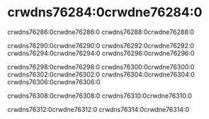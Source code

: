 # crwdns76284:0crwdne76284:0

crwdns76286:0crwdne76286:0 crwdns76288:0crwdne76288:0

crwdns76290:0crwdne76290:0 crwdns76292:0crwdne76292:0 crwdns76294:0crwdne76294:0 crwdns76296:0crwdne76296:0

crwdns76298:0crwdne76298:0 crwdns76300:0crwdne76300:0 crwdns76302:0crwdne76302:0 crwdns76304:0crwdne76304:0 crwdns76306:0crwdne76306:0

crwdns76308:0crwdne76308:0 crwdns76310:0crwdne76310:0

crwdns76312:0crwdne76312:0 crwdns76314:0crwdne76314:0
